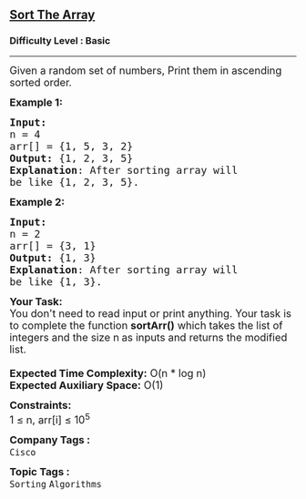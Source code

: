 <h2><a href="https://www.geeksforgeeks.org/problems/sort-the-array0055/1?page=3&sortBy=submissions">Sort The Array</a></h2><h3>Difficulty Level : Basic</h3><hr><div class="problems_problem_content__Xm_eO" style="user-select: auto;"><p style="user-select: auto;"><span style="font-size: 18px; user-select: auto;">Given a random set of numbers, Print them in ascending sorted order.</span></p>
<p style="user-select: auto;"><strong style="user-select: auto;"><span style="font-size: 18px; user-select: auto;">Example 1:</span></strong></p>
<pre style="user-select: auto;"><span style="font-size: 18px; user-select: auto;"><strong style="user-select: auto;">Input:</strong>
n = 4
arr[] = {1, 5, 3, 2}
<strong style="user-select: auto;">Output:</strong> {1, 2, 3, 5}
<strong style="user-select: auto;">Explanation</strong>: After sorting array will 
be like {1, 2, 3, 5}.</span></pre>
<p style="user-select: auto;"><span style="font-size: 18px; user-select: auto;"><strong style="user-select: auto;">Example 2:</strong></span></p>
<pre style="user-select: auto;"><span style="font-size: 18px; user-select: auto;"><strong style="user-select: auto;">Input:</strong>
n = 2
arr[] = {3, 1}
<strong style="user-select: auto;">Output:</strong> {1, 3}
<strong style="user-select: auto;">Explanation</strong>: After sorting array will
be like {1, 3}.</span></pre>
<p style="user-select: auto;"><span style="font-size: 18px; user-select: auto;"><strong style="user-select: auto;">Your Task:&nbsp;&nbsp;</strong><br style="user-select: auto;">You don't need to read input or print anything. Your task is to complete the function&nbsp;<strong style="user-select: auto;">sortArr()</strong> which takes the list of integers and the size n<strong style="user-select: auto;">&nbsp;</strong>as inputs and returns the modified list.<br style="user-select: auto;"><br style="user-select: auto;"><strong style="user-select: auto;">Expected Time Complexity:</strong> O(n * log n)<br style="user-select: auto;"><strong style="user-select: auto;">Expected Auxiliary Space:</strong>&nbsp;O(1)</span></p>
<p style="user-select: auto;"><span style="font-size: 18px; user-select: auto;"><strong style="user-select: auto;">Constraints:</strong><br style="user-select: auto;">1 ≤ n, arr[i] ≤ 10<sup style="user-select: auto;">5</sup></span></p></div><p><span style=font-size:18px><strong>Company Tags : </strong><br><code>Cisco</code>&nbsp;<br><p><span style=font-size:18px><strong>Topic Tags : </strong><br><code>Sorting</code>&nbsp;<code>Algorithms</code>&nbsp;